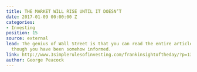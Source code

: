 ```yaml
---
title: THE MARKET WILL RISE UNTIL IT DOESN’T
date: 2017-01-09 00:00:00 Z
categories:
- Investing
position: 15
source: external
lead: The genius of Wall Street is that you can read the entire article and feel as
  though you have been somehow informed.
link: http://www.3simplerulesofinvesting.com/frankinsightoftheday/?p=1300
author: George Peacock
---
```


